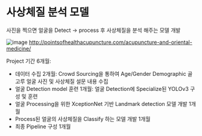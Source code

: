 # 사상체질 분석 모델


사진을 찍으면 얼굴을 Detect -> process 후 사상체질을 분석 해주는 모델 개발

![image](https://user-images.githubusercontent.com/32697109/173339697-3f881038-1dff-48e0-a3cf-83cd984581b3.png)
http://pointsofhealthacupuncture.com/acupuncture-and-oriental-medicine/

Project 기간 6개월:  
* 데이터 수집 2개월: Crowd Sourcing을 통하여 Age/Gender Demographic 골고루 얼굴 사진 및 사상체질 설문 내용 수집
* 얼굴 Detection model 훈련 1개월: 얼굴 Detection에 Specialize된 YOLOv3 구성 및 훈련
* 얼굴 Processing을 위한 XceptionNet 기반 Landmark detection 모델 개발 1개월
* Process된 얼굴의 사상체질을 Classify 하는 모델 개발 1개월
* 최종 Pipeline 구성 1개월

